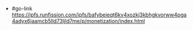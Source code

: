 - #go-link https://ipfs.runfission.com/ipfs/bafybeieqt6kv4xozkj3kbhgkvorww4pga4adyx6jaamcb5lld73ljld7me/p/monetization/index.html